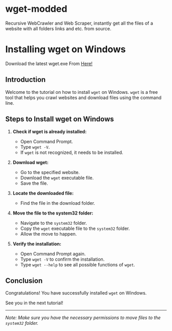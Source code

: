 # wget-modded
Recursive WebCrawler and Web Scraper, instantly get all the files of a website with all folders links and etc. from source. 

# Installing wget on Windows
Download the latest wget.exe From <a href='https://eternallybored.org/misc/wget/'>Here!</a>
## Introduction
Welcome to the tutorial on how to install `wget` on Windows. `wget` is a free tool that helps you crawl websites and download files using the command line.

## Steps to Install wget on Windows

1. **Check if wget is already installed:**
    - Open Command Prompt.
    - Type `wget -V`.
    - If `wget` is not recognized, it needs to be installed.

2. **Download wget:**
    - Go to the specified website.
    - Download the `wget` executable file.
    - Save the file.

3. **Locate the downloaded file:**
    - Find the file in the download folder.

4. **Move the file to the system32 folder:**
    - Navigate to the `system32` folder.
    - Copy the `wget` executable file to the `system32` folder.
    - Allow the move to happen.

5. **Verify the installation:**
    - Open Command Prompt again.
    - Type `wget -V` to confirm the installation.
    - Type `wget --help` to see all possible functions of `wget`.

## Conclusion
Congratulations! You have successfully installed `wget` on Windows. 

See you in the next tutorial!

---

*Note: Make sure you have the necessary permissions to move files to the `system32` folder.*
